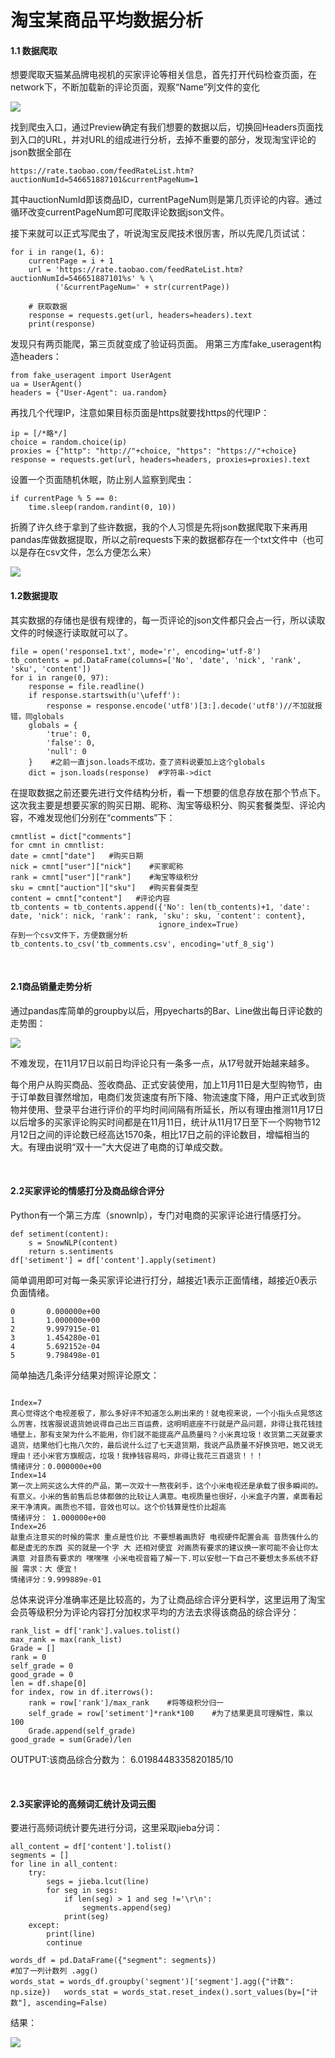 <h1>淘宝某商品平均数据分析</h1>
<h4>1.1 数据爬取</h4>
<p>想要爬取天猫某品牌电视机的买家评论等相关信息，首先打开代码检查页面，在network下，不断加载新的评论页面，观察“Name”列文件的变化</p>
<img src="https://github.com/CrazyForamenMagnum/lwy-s/blob/master/Desktop/%E5%9B%BE%E7%89%87/1-tb/pic1.png">
<p>找到爬虫入口，通过Preview确定有我们想要的数据以后，切换回Headers页面找到入口的URL，并对URL的组成进行分析，去掉不重要的部分，发现淘宝评论的json数据全部在
    
```    
https://rate.taobao.com/feedRateList.htm?auctionNumId=546651887101&currentPageNum=1
```

其中auctionNumId即该商品ID，currentPageNum则是第几页评论的内容。通过循环改变currentPageNum即可爬取评论数据json文件。</p>
<p>接下来就可以正式写爬虫了，听说淘宝反爬技术很厉害，所以先爬几页试试：</p>

```
for i in range(1, 6):
    currentPage = i + 1
    url = 'https://rate.taobao.com/feedRateList.htm?auctionNumId=546651887101%s' % \
          ('&currentPageNum=' + str(currentPage))
 
    # 获取数据
    response = requests.get(url, headers=headers).text
    print(response)
```

发现只有两页能爬，第三页就变成了验证码页面。
用第三方库fake_useragent构造headers：

```
from fake_useragent import UserAgent
ua = UserAgent()
headers = {"User-Agent": ua.random}
```

<p>再找几个代理IP，注意如果目标页面是https就要找https的代理IP：</p>

```
ip = [/*略*/]
choice = random.choice(ip)
proxies = {"http": "http://"+choice, "https": "https://"+choice}
response = requests.get(url, headers=headers, proxies=proxies).text
```

<p>设置一个页面随机休眠，防止别人监察到爬虫：</p>

```
if currentPage % 5 == 0:
    time.sleep(random.randint(0, 10))
```

<p>折腾了许久终于拿到了些许数据，我的个人习惯是先将json数据爬取下来再用pandas库做数据提取，所以之前requests下来的数据都存在一个txt文件中（也可以是存在csv文件，怎么方便怎么来）</p>
<img src="https://github.com/CrazyForamenMagnum/lwy-s/blob/master/Desktop/%E5%9B%BE%E7%89%87/1-tb/pic2.png" />
<br>
<h4>1.2数据提取</h4>
<p>其实数据的存储也是很有规律的，每一页评论的json文件都只会占一行，所以读取文件的时候逐行读取就可以了。</p>

```
file = open('response1.txt', mode='r', encoding='utf-8')
tb_contents = pd.DataFrame(columns=['No', 'date', 'nick', 'rank', 'sku', 'content'])
for i in range(0, 97):
    response = file.readline()
    if response.startswith(u'\ufeff'):
        response = response.encode('utf8')[3:].decode('utf8')//不加就报错，同globals
    globals = {
        'true': 0,
        'false': 0,
        'null': 0
    }    #之前一直json.loads不成功，查了资料说要加上这个globals
    dict = json.loads(response)  #字符串->dict
```

<p>在提取数据之前还要先进行文件结构分析，看一下想要的信息存放在那个节点下。这次我主要是想要买家的购买日期、昵称、淘宝等级积分、购买套餐类型、评论内容，不难发现他们分别在“comments”下：</p>

```
cmntlist = dict["comments"]
for cmnt in cmntlist:
date = cmnt["date"]   #购买日期
nick = cmnt["user"]["nick"]    #买家昵称
rank = cmnt["user"]["rank"]	   #淘宝等级积分
sku = cmnt["auction"]["sku"]   #购买套餐类型
content = cmnt["content"]	#评论内容
tb_contents = tb_contents.append({'No': len(tb_contents)+1, 'date': date, 'nick': nick, 'rank': rank, 'sku': sku, 'content': content},
                                 ignore_index=True)
存到一个csv文件下，方便数据分析
tb_contents.to_csv('tb_comments.csv', encoding='utf_8_sig')
```

<br>
<h4>2.1商品销量走势分析</h4>
<p>通过pandas库简单的groupby以后，用pyecharts的Bar、Line做出每日评论数的走势图：</p>
<img src="https://github.com/CrazyForamenMagnum/lwy-s/blob/master/Desktop/%E5%9B%BE%E7%89%87/1-tb/pic3.png" />
<p>不难发现，在11月17日以前日均评论只有一条多一点，从17号就开始越来越多。</p>
<p>每个用户从购买商品、签收商品、正式安装使用，加上11月11日是大型购物节，由于订单数目骤然增加，电商们发货速度有所下降、物流速度下降，用户正式收到货物并使用、登录平台进行评价的平均时间间隔有所延长，所以有理由推测11月17日以后增多的买家评论购买时间都是在11月11日，统计从11月17日至下一个购物节12月12日之间的评论数已经高达1570条，相比17日之前的评论数目，增幅相当的大。有理由说明“双十一”大大促进了电商的订单成交数。</p>
<br>
<h4>2.2买家评论的情感打分及商品综合评分</h4>
<p>Python有一个第三方库（snownlp），专门对电商的买家评论进行情感打分。</p>

```
def setiment(content):
    s = SnowNLP(content)
    return s.sentiments
df['setiment'] = df['content'].apply(setiment)
```
<p>简单调用即可对每一条买家评论进行打分，越接近1表示正面情绪，越接近0表示负面情绪。</p>

```
0       0.000000e+00
1       1.000000e+00
2       9.997915e-01
3       1.454280e-01
4       5.692152e-04
5       9.798498e-01
```

<p>简单抽选几条评分结果对照评论原文：</p>

```

Index=7 
真心觉得这个电视差极了，那么多好评不知道怎么刷出来的！就电视来说，一个小指头点晃悠这么厉害，找客服说退货她说得自己出三百运费，这明明底座不行就是产品问题，非得让我花钱挂墙壁上，那有支架为什么不能用，你们就不能提高产品质量吗？小米真垃圾！收货第二天就要求退货，结果他们七拖八欠的，最后说什么过了七天退货期，我说产品质量不好换货吧，她又说无理由！还小米官方旗舰店，垃圾！我挣钱容易吗，非得让我花三百退货！！！
情绪评分：0.000000e+00
Index=14
第一次上网买这么大件的产品，第一次双十一熬夜剁手，这个小米电视还是承载了很多瞬间的。有意义。小米的售前售后总体都做的比较让人满意。电视质量也很好，小米盒子内置，桌面看起来干净清爽。画质也不错，音效也可以。这个价钱算是性价比超高
情绪评分： 1.000000e+00
Index=26
敲重点注意买的时候的需求 重点是性价比 不要想着画质好 电视硬件配置会高 音质强什么的都是虚无的东西 买的就是一个字 大 还相对便宜 对画质有要求的建议换一家可能不会让你太满意 对音质有要求的 嘿嘿嘿 小米电视音箱了解一下.可以安慰一下自己不要想太多系统不舒服 需求：大 便宜！
情绪评分：9.999889e-01
```

<p>总体来说评分准确率还是比较高的，为了让商品综合评分更科学，这里运用了淘宝会员等级积分为评论内容打分加权求平均的方法去求得该商品的综合评分：</p>

```
rank_list = df['rank'].values.tolist()
max_rank = max(rank_list)
Grade = []
rank = 0
self_grade = 0
good_grade = 0
len = df.shape[0]
for index, row in df.iterrows():
    rank = row['rank']/max_rank    #将等级积分归一
    self_grade = row['setiment']*rank*100    #为了结果更具可理解性，乘以100
    Grade.append(self_grade)
good_grade = sum(Grade)/len
```

<p>OUTPUT:该商品综合分数为： 6.0198448335820185/10</p>
<br>
<h4>2.3买家评论的高频词汇统计及词云图</h4>
<p>要进行高频词统计要先进行分词，这里采取jieba分词：</p>

```
all_content = df['content'].tolist()
segments = []
for line in all_content:
    try:
        segs = jieba.lcut(line)
        for seg in segs:
            if len(seg) > 1 and seg !='\r\n':
                segments.append(seg)
            print(seg)
    except:
        print(line)
        continue

words_df = pd.DataFrame({"segment": segments})
#加了一列计数列 .agg()
words_stat = words_df.groupby('segment')['segment'].agg({"计数": np.size})   words_stat = words_stat.reset_index().sort_values(by=["计数"], ascending=False)
```

<p>结果：</p>
<img src="https://github.com/CrazyForamenMagnum/lwy-s/blob/master/Desktop/%E5%9B%BE%E7%89%87/1-tb/pic4.png"/>
